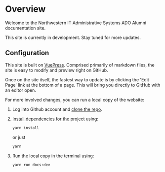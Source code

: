 # Overview

Welcome to the Northwestern IT Administrative Systems ADO Alumni documentation site.

This site is currently in development. Stay tuned for more updates.


## Configuration
This site is built on [VuePress](https://vuepress.vuejs.org/guide/). Comprised primarily of markdown files, the site is easy to modify and preview right on GitHub.

Once on the site itself, the fastest way to update is by clicking the 'Edit Page' link at the bottom of a page. This will bring you directly to GitHub with an editor open.

For more involved changes, you can run a local copy of the website:

1. Log into Github account and [clone the repo](https://docs.github.com/en/free-pro-team@latest/github/creating-cloning-and-archiving-repositories/cloning-a-repository).

2. [Install dependencies for the project](https://classic.yarnpkg.com/en/docs/installing-dependencies/) using:

    ```sh
    yarn install
    ```
    or just

    ```sh
    yarn
    ```

3. Run the local copy in the terminal using:

    ```sh
    yarn run docs:dev
    ```
